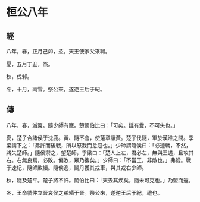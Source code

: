 # 桓公八年
## 經

八年，春，正月己卯，烝。天王使家父來聘。

夏，五月丁丑，烝。

秋，伐邾。

冬，十月，雨雪。祭公來，遂逆王后于紀。

## 傳

八年，春，滅翼。隨少師有寵。楚鬬伯比曰：「可矣。讎有釁，不可失也。」

夏，楚子合諸侯于沈鹿。黃、隨不會，使薳章讓黃。楚子伐隨，軍於漢淮之間。季梁請下之：「弗許而後戰，所以怒我而怠寇也。」少師謂隨侯曰：「必速戰，不然，將失楚師。」隨侯禦之，望楚師，季梁曰：「楚人上左，君必左，無與王遇，且攻其右。右無良焉，必敗。偏敗，眾乃攜矣。」少師曰：「不當王，非敵也。」弗從。戰于速杞，隨師敗績。隨侯逸，鬬丹獲其戎車，與其戎右少師。

秋，隨及楚平。楚子將不許。鬬伯比曰：「天去其疾矣，隨未可克也。」乃盟而還。

冬，王命虢仲立晉哀侯之弟緡于晉。祭公來，遂逆王后于紀，禮也。

